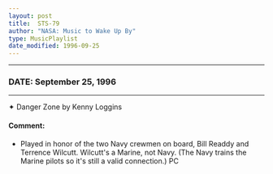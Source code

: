 ```yaml
---
layout: post
title:  STS-79
author: "NASA: Music to Wake Up By"
type: MusicPlaylist
date_modified: 1996-09-25
---
```


----
### DATE: September 25, 1996
----
✦ Danger Zone by Kenny Loggins

#### Comment:
* Played in honor of the two Navy crewmen on board, Bill Readdy and Terrence Wilcutt. Wilcutt's a Marine, not Navy. (The Navy trains the Marine pilots so it's still a valid connection.) PC
